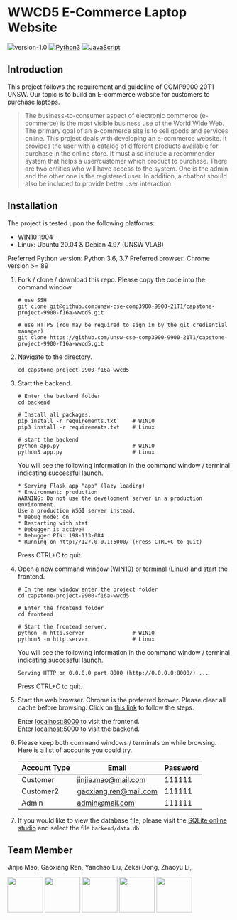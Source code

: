 # WWCD5 E-Commerce Laptop Website

![version-1.0](https://img.shields.io/badge/version-1.0-green)
[![Python3](https://img.shields.io/badge/language-Python3-red)](https://img.shields.io/badge/language-Python3-red)
[![JavaScript](https://img.shields.io/badge/language-JavaScript-red)](https://img.shields.io/badge/language-JavaScript-red)

## Introduction

This project follows the requirement and guideline of COMP9900 20T1 UNSW. Our topic is to build an E-commerce website for customers to purchase laptops. 

>The business-to-consumer aspect of electronic commerce (e-commerce) is the most visible business use of the World Wide Web. The primary goal of an e-commerce site is to sell goods and services online. This project deals with developing an e-commerce website. It provides the user with a catalog of different products available for purchase in the online store. It must also include a recommender system that helps a user/customer which product to purchase. There are two entities who will have access to the system. One is the admin and the other one is the registered user. In addition, a chatbot should also be included to provide better user interaction. 

## Installation

The project is tested upon the following platforms:

* WIN10 1904
* Linux: Ubuntu 20.04 & Debian 4.97 (UNSW VLAB)

Preferred Python version: Python 3.6, 3.7
Preferred browser: Chrome version >= 89

1. Fork / clone / download this repo. Please copy the code into the command window.

    ```
    # use SSH
    git clone git@github.com:unsw-cse-comp3900-9900-21T1/capstone-project-9900-f16a-wwcd5.git

    # use HTTPS (You may be required to sign in by the git crediential manager)
    git clone https://github.com/unsw-cse-comp3900-9900-21T1/capstone-project-9900-f16a-wwcd5.git
    ```

2. Navigate to the directory. 

    `cd capstone-project-9900-f16a-wwcd5`

3. Start the backend.

    ```
    # Enter the backend folder
    cd backend

    # Install all packages.
    pip install -r requirements.txt     # WIN10
    pip3 install -r requirements.txt    # Linux

    # start the backend 
    python app.py                       # WIN10
    python3 app.py                      # Linux
    ```

    You will see the following information in the command window / terminal indicating successful launch.
    ```
    * Serving Flask app "app" (lazy loading)
    * Environment: production
    WARNING: Do not use the development server in a production environment.
    Use a production WSGI server instead.
    * Debug mode: on
    * Restarting with stat
    * Debugger is active!
    * Debugger PIN: 198-113-084
    * Running on http://127.0.0.1:5000/ (Press CTRL+C to quit)
    ```

    Press CTRL+C to quit. 

4. Open a new command window (WIN10) or terminal (Linux) and start the frontend. 

    ```
    # In the new window enter the project folder
    cd capstone-project-9900-f16a-wwcd5

    # Enter the frontend folder
    cd frontend

    # Start the frontend server.
    python -m http.server               # WIN10
    python3 -m http.server              # Linux
    ```

    You will see the following information in the command window / terminal indicating successful launch.

    `Serving HTTP on 0.0.0.0 port 8000 (http://0.0.0.0:8000/) ...`
    
    Press CTRL+C to quit. 

5. Start the web browser. Chrome is the preferred brower. Please clear all cache before browsing. Click on [this link](https://support.google.com/accounts/answer/32050?co=GENIE.Platform%3DDesktop&hl=en) to follow the steps. 

    Enter [localhost:8000](localhost:8000) to visit the frontend. \
    Enter [localhost:5000](localhost:5000) to visit the backend. 

6. Please keep both command windows / terminals on while browsing. Here is a list of accounts you could try.

    | Account Type | Email | Password |
    | ------------ | ------| -------- |
    | Customer | jinjie.mao@mail.com | 111111 |
    | Customer2 | gaoxiang.ren@mail.com | 111111 |
    |Admin |admin@mail.com | 111111 | 

7. If you would like to view the database file, please visit the [SQLite online studio](https://sqliteonline.com/) and select the file `backend/data.db`.

## Team Member

Jinjie Mao, Gaoxiang Ren, Yanchao Liu, Zekai Dong, Zhaoyu Li, 

<img src="https://avatars.githubusercontent.com/u/55699548?v=4" width="80" height="80">

<img src="https://avatars.githubusercontent.com/u/53358524?v=4" width="80" height="80">

<img src="https://avatars.githubusercontent.com/u/32201954?v=4" width="80" height="80">

<img src="https://avatars.githubusercontent.com/u/57610053?v=4" width="80" height="80">

<img src="https://avatars.githubusercontent.com/u/61566032?v=4" width="80" height="80">
